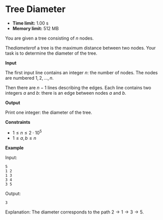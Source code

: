 # Tree Diameter







* **Time limit:** 1.00 s
* **Memory limit:** 512 MB



You are given a tree consisting of $n$ nodes.



The*diameter*of a tree is the maximum distance between two nodes. Your task is to determine the diameter of the tree.



**Input**



The first input line contains an integer $n$: the number of nodes. The nodes are numbered $1,2,\ldots,n$.



Then there are $n-1$ lines describing the edges. Each line contains two integers $a$ and $b$: there is an edge between nodes $a$ and $b$.



**Output**



Print one integer: the diameter of the tree.



**Constraints**


* $1 \le n \le 2 \cdot 10^5$ 
* $1 \le a,b \le n$ 

**Example**



Input:

```
5
1 2
1 3
3 4
3 5
```



Output:

`3`



Explanation: The diameter corresponds to the path $2 \rightarrow 1 \rightarrow 3 \rightarrow 5$.


